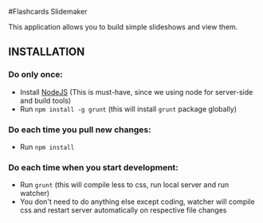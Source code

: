 #Flashcards Slidemaker

This application allows you to build simple slideshows and view them.

## INSTALLATION

### Do only once: 
* Install [NodeJS](https://nodejs.org/en/download/) (This is must-have, since we using node for server-side and build tools)
* Run `npm install -g grunt` (this will install `grunt` package globally)

### Do each time you pull new changes:
* Run `npm install`

### Do each time when you start development:
* Run `grunt` (this will compile less to css, run local server and run watcher)
* You don't need to do anything else except coding, watcher will compile css and restart server automatically on respective file changes
